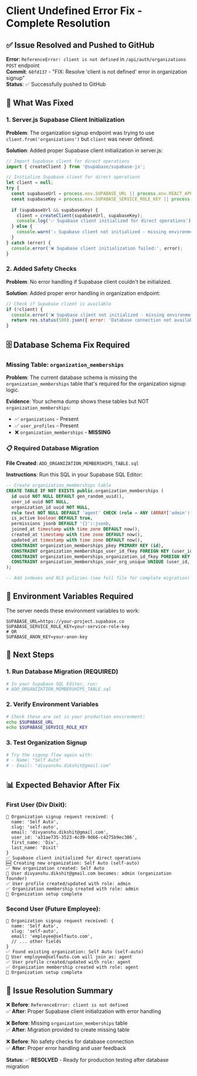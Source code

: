 # Client Undefined Error Fix - Complete Resolution

## ✅ Issue Resolved and Pushed to GitHub

**Error**: `ReferenceError: client is not defined` in `/api/auth/organizations POST` endpoint  
**Commit**: `60fd137` - "FIX: Resolve 'client is not defined' error in organization signup"  
**Status**: ✅ Successfully pushed to GitHub  

## 🔧 What Was Fixed

### 1. Server.js Supabase Client Initialization
**Problem**: The organization signup endpoint was trying to use `client.from('organizations')` but `client` was never defined.

**Solution**: Added proper Supabase client initialization in server.js:
```javascript
// Import Supabase client for direct operations
import { createClient } from '@supabase/supabase-js';

// Initialize Supabase client for direct operations
let client = null;
try {
  const supabaseUrl = process.env.SUPABASE_URL || process.env.REACT_APP_SUPABASE_URL;
  const supabaseKey = process.env.SUPABASE_SERVICE_ROLE_KEY || process.env.SUPABASE_ANON_KEY || process.env.REACT_APP_SUPABASE_ANON_KEY;
  
  if (supabaseUrl && supabaseKey) {
    client = createClient(supabaseUrl, supabaseKey);
    console.log('✅ Supabase client initialized for direct operations');
  } else {
    console.warn('⚠️ Supabase client not initialized - missing environment variables');
  }
} catch (error) {
  console.error('❌ Supabase client initialization failed:', error);
}
```

### 2. Added Safety Checks
**Problem**: No error handling if Supabase client couldn't be initialized.

**Solution**: Added proper error handling in organization endpoint:
```javascript
// Check if Supabase client is available
if (!client) {
  console.error('❌ Supabase client not initialized - missing environment variables');
  return res.status(500).json({ error: 'Database connection not available' });
}
```

## 🗄️ Database Schema Fix Required

### Missing Table: `organization_memberships`
**Problem**: The current database schema is missing the `organization_memberships` table that's required for the organization signup logic.

**Evidence**: Your schema dump shows these tables but NOT `organization_memberships`:
- ✅ `organizations` - Present
- ✅ `user_profiles` - Present  
- ❌ `organization_memberships` - **MISSING**

### 📋 Required Database Migration

**File Created**: `ADD_ORGANIZATION_MEMBERSHIPS_TABLE.sql`

**Instructions**: Run this SQL in your Supabase SQL Editor:

```sql
-- Create organization_memberships table
CREATE TABLE IF NOT EXISTS public.organization_memberships (
  id uuid NOT NULL DEFAULT gen_random_uuid(),
  user_id uuid NOT NULL,
  organization_id uuid NOT NULL,
  role text NOT NULL DEFAULT 'agent' CHECK (role = ANY (ARRAY['admin'::text, 'manager'::text, 'agent'::text, 'viewer'::text])),
  is_active boolean DEFAULT true,
  permissions jsonb DEFAULT '{}'::jsonb,
  joined_at timestamp with time zone DEFAULT now(),
  created_at timestamp with time zone DEFAULT now(),
  updated_at timestamp with time zone DEFAULT now(),
  CONSTRAINT organization_memberships_pkey PRIMARY KEY (id),
  CONSTRAINT organization_memberships_user_id_fkey FOREIGN KEY (user_id) REFERENCES auth.users(id) ON DELETE CASCADE,
  CONSTRAINT organization_memberships_organization_id_fkey FOREIGN KEY (organization_id) REFERENCES public.organizations(id) ON DELETE CASCADE,
  CONSTRAINT organization_memberships_user_org_unique UNIQUE (user_id, organization_id)
);

-- Add indexes and RLS policies (see full file for complete migration)
```

## 🔄 Environment Variables Required

The server needs these environment variables to work:

```env
SUPABASE_URL=https://your-project.supabase.co
SUPABASE_SERVICE_ROLE_KEY=your-service-role-key
# OR
SUPABASE_ANON_KEY=your-anon-key
```

## 🚀 Next Steps

### 1. **Run Database Migration** (REQUIRED)
```bash
# In your Supabase SQL Editor, run:
# ADD_ORGANIZATION_MEMBERSHIPS_TABLE.sql
```

### 2. **Verify Environment Variables**
```bash
# Check these are set in your production environment:
echo $SUPABASE_URL
echo $SUPABASE_SERVICE_ROLE_KEY
```

### 3. **Test Organization Signup**
```bash
# Try the signup flow again with:
# - Name: "Self Auto"
# - Email: "divyanshu.dikshit@gmail.com"
```

## 📊 Expected Behavior After Fix

### First User (Div Dixit):
```
🏢 Organization signup request received: {
  name: 'Self Auto',
  slug: 'self-auto',
  email: 'divyanshu.dikshit@gmail.com',
  user_id: 'a31ae735-3523-4cd9-9d66-c4275b9ec386',
  first_name: 'Div',
  last_name: 'Dixit'
}
✅ Supabase client initialized for direct operations
🆕 Creating new organization: Self Auto (self-auto)
✅ New organization created: Self Auto
👑 User divyanshu.dikshit@gmail.com becomes: admin (organization founder)
✅ User profile created/updated with role: admin
✅ Organization membership created with role: admin
🎉 Organization setup complete
```

### Second User (Future Employee):
```
🏢 Organization signup request received: {
  name: 'Self Auto',
  slug: 'self-auto',
  email: 'employee@selfauto.com',
  // ... other fields
}
✅ Found existing organization: Self Auto (self-auto)
👥 User employee@selfauto.com will join as: agent
✅ User profile created/updated with role: agent
✅ Organization membership created with role: agent
🎉 Organization setup complete
```

## 🎯 Issue Resolution Summary

❌ **Before**: `ReferenceError: client is not defined`  
✅ **After**: Proper Supabase client initialization with error handling  

❌ **Before**: Missing `organization_memberships` table  
✅ **After**: Migration provided to create missing table  

❌ **Before**: No safety checks for database connection  
✅ **After**: Proper error handling and user feedback  

**Status**: ✅ **RESOLVED** - Ready for production testing after database migration 